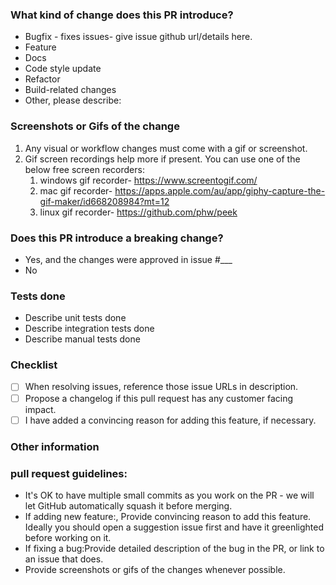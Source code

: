 ### What kind of change does this PR introduce?
<!-- Delete ones that doesnt apply-->

- Bugfix - fixes issues- give issue github url/details here.
- Feature
- Docs
- Code style update
- Refactor
- Build-related changes
- Other, please describe:

### Screenshots or Gifs of the change
1. Any visual or workflow changes must come with a gif or screenshot.
2. Gif screen recordings help more if present. You can use one of the below free screen recorders:
    1. windows gif recorder- https://www.screentogif.com/
    2. mac gif recorder- https://apps.apple.com/au/app/giphy-capture-the-gif-maker/id668208984?mt=12
    3. linux gif recorder-  https://github.com/phw/peek

### Does this PR introduce a breaking change?
<!-- If yes, please describe the impact and migration path for existing applications in an attached issue. -->

- Yes, and the changes were approved in issue #___
- No

### Tests done
- Describe unit tests done
- Describe integration tests done
- Describe manual tests done

### Checklist
- [ ] When resolving issues, reference those issue URLs in description.
- [ ] Propose a changelog if this pull request has any customer facing impact.
- [ ] I have added a convincing reason for adding this feature, if necessary.

### Other information


### pull request guidelines:
* It's OK to have multiple small commits as you work on the PR - we will let GitHub automatically squash it before merging.
* If adding new feature:, Provide convincing reason to add this feature. Ideally you should open a suggestion issue first and have it greenlighted before working on it.
* If fixing a bug:Provide detailed description of the bug in the PR, or link to an issue that does.
* Provide screenshots or gifs of the changes whenever possible.
